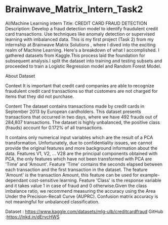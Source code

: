 # Brainwave_Matrix_Intern_Task2

AI/Machine Learning  intern
Title: CREDIT CARD FRAUD DETECTION
Description: Develop a fraud detection model to identify fraudulent credit card transactions. Use techniques like anomaly detection or supervised
learning with imbalanced data.
This is my first project (Task 2) from my internship at Brainwave Matrix Solutions , where I dived into the exciting realm of Machine Learning. Here's a breakdown of what I accomplished.
I gathered datasets from Kaggle.This process laid the foundation for subsequent analysis.I split the dataset into training and testing subsets and proceeded to train a Logistic Regression model and Random Forest Model.

About Dataset

Context
It is important that credit card companies are able to recognize fraudulent credit card transactions so that customers are not charged for items that they did not purchase.

Content
The dataset contains transactions made by credit cards in September 2013 by European cardholders.
This dataset presents transactions that occurred in two days, where we have 492 frauds out of 284,807 transactions. The dataset is highly unbalanced, the positive class (frauds) account for 0.172% of all transactions.

It contains only numerical input variables which are the result of a PCA transformation. Unfortunately, due to confidentiality issues, we cannot provide the original features and more background information about the data. Features V1, V2, … V28 are the principal components obtained with PCA, the only features which have not been transformed with PCA are 'Time' and 'Amount'. Feature 'Time' contains the seconds elapsed between each transaction and the first transaction in the dataset. The feature 'Amount' is the transaction Amount, this feature can be used for example-dependant cost-sensitive learning. Feature 'Class' is the response variable and it takes value 1 in case of fraud and 0 otherwise.Given the class imbalance ratio, we recommend measuring the accuracy using the Area Under the Precision-Recall Curve (AUPRC). Confusion matrix accuracy is not meaningful for unbalanced classification.


Dataset : https://www.kaggle.com/datasets/mlg-ulb/creditcardfraud
GitHub :https://lnkd.in/dErvcHWS


